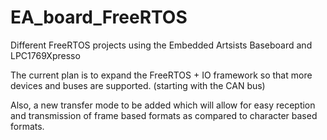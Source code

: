 EA_board_FreeRTOS
=================

Different FreeRTOS projects using the Embedded Artsists Baseboard and LPC1769Xpresso 

The current plan is to expand the FreeRTOS + IO framework so that more devices and buses are supported. (starting with the
CAN bus)

Also, a new transfer mode to be added which will allow for easy reception and transmission of frame based formats as
compared to character based formats. 

